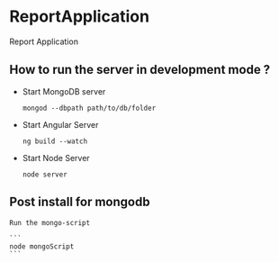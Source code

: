 # ReportApplication
Report Application


## How to run the server in development mode ?

-  Start MongoDB server

	```
	mongod --dbpath path/to/db/folder
	```
-  Start Angular Server

	```
	ng build --watch
	```
- Start Node Server

	```
	node server
	```


## Post install for mongodb

	Run the mongo-script
	
	```
	node mongoScript
	```
